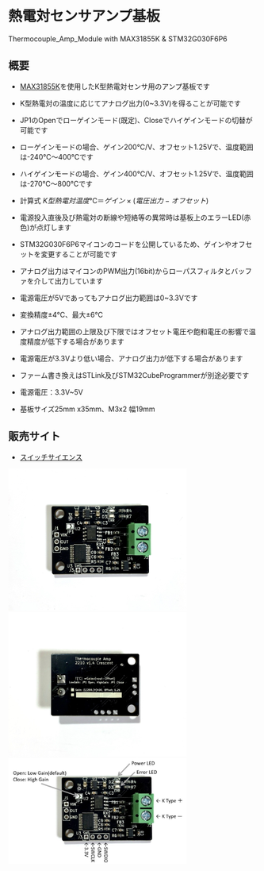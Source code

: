 # 熱電対センサアンプ基板
Thermocouple_Amp_Module with MAX31855K & STM32G030F6P6

## 概要
  * [MAX31855K][1]を使用したK型熱電対センサ用のアンプ基板です  
  * K型熱電対の温度に応じてアナログ出力(0~3.3V)を得ることが可能です  
  * JP1のOpenでローゲインモード(既定)、Closeでハイゲインモードの切替が可能です  
  * ローゲインモードの場合、ゲイン200℃/V、オフセット1.25Vで、温度範囲は-240℃～400℃です  
  * ハイゲインモードの場合、ゲイン400℃/V、オフセット1.25Vで、温度範囲は-270℃～800℃です  

  * 計算式  $K型熱電対温度 ℃ ＝ ゲイン × (電圧出力-オフセット)$  

 * 電源投入直後及び熱電対の断線や短絡等の異常時は基板上のエラーLED(赤色)が点灯します  
 * STM32G030F6P6マイコンのコードを公開しているため、ゲインやオフセットを変更することが可能です  
 * アナログ出力はマイコンのPWM出力(16bit)からローパスフィルタとバッファを介して出力しています  
 * 電源電圧が5Vであってもアナログ出力範囲は0~3.3Vです  
 * 変換精度±4℃、最大±6℃  
 * アナログ出力範囲の上限及び下限ではオフセット電圧や飽和電圧の影響で温度精度が低下する場合があります  
 * 電源電圧が3.3Vより低い場合、アナログ出力が低下する場合があります  
 * ファーム書き換えはSTLink及びSTM32CubeProgrammerが別途必要です  
 * 電源電圧：3.3V~5V  
 * 基板サイズ25mm x35mm、M3x2 幅19mm  
 
 ## 販売サイト
  * [スイッチサイエンス][2]
 
<img src="https://github.com/meerstern/Thermocouple_Amp_Module/blob/main/IMG/img1.jpg" width="360">
   
<img src="https://github.com/meerstern/Thermocouple_Amp_Module/blob/main/IMG/img2.jpg" width="360">
 
<img src="https://github.com/meerstern/Thermocouple_Amp_Module/blob/main/IMG/img3.jpg" width="360">

[1]: https://www.maximintegrated.com/jp/products/interface/sensor-interface/MAX31855.html
[2]: https://www.switch-science.com/products/8651
